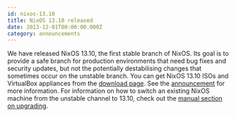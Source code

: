 ```yaml
---
id: nixos-13.10
title: NixOS 13.10 released 
date: 2013-12-01T00:00:00.000Z
category: announcements
---
```

We have released NixOS 13.10, the first stable branch of NixOS. Its goal is to provide a safe branch for production environments that need bug fixes and security updates, but not the potentially destabilising changes that sometimes occur on the unstable branch. You can get NixOS 13.10 ISOs and VirtualBox appliances from the [download page](/download.html). See the [announcement](https://web.archive.org/web/20200423231710/https://releases.nixos.org/nix-dev/2013-October/011941.html) for more information. For information on how to switch an existing NixOS machine from the unstable channel to 13.10, check out the [manual section on upgrading](/manual/nixos/stable/#sec-upgrading).

